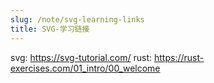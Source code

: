 ```yaml
---
slug: /note/svg-learning-links
title: SVG-学习链接
---
```

svg: https://svg-tutorial.com/
rust: https://rust-exercises.com/01_intro/00_welcome
